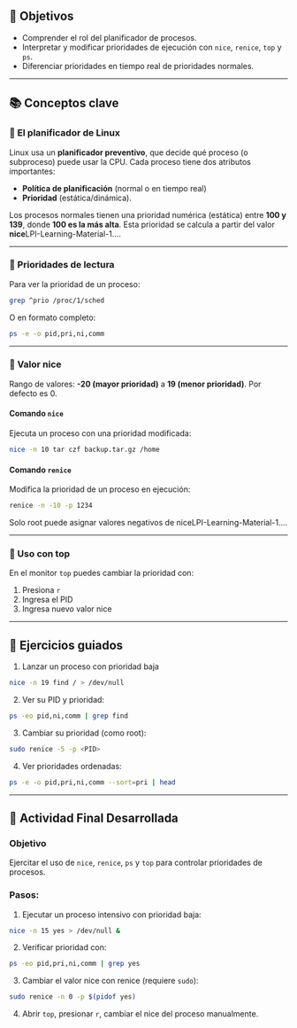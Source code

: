 
## 🎯 Objetivos

- Comprender el rol del planificador de procesos.
- Interpretar y modificar prioridades de ejecución con `nice`, `renice`, `top` y `ps`.
- Diferenciar prioridades en tiempo real de prioridades normales.

---

## 📚 Conceptos clave

### 🔹 El planificador de Linux

Linux usa un **planificador preventivo**, que decide qué proceso (o subproceso) puede usar la CPU. Cada proceso tiene dos atributos importantes:

- **Política de planificación** (normal o en tiempo real)
- **Prioridad** (estática/dinámica).

Los procesos normales tienen una prioridad numérica (estática) entre **100 y 139**, donde **100 es la más alta**. Esta prioridad se calcula a partir del valor **nice**LPI-Learning-Material-1….

---

### 🔹 Prioridades de lectura

Para ver la prioridad de un proceso:

```bash
grep ^prio /proc/1/sched
```

O en formato completo:

```bash
ps -e -o pid,pri,ni,comm
```

---

### 🔹 Valor nice

Rango de valores: **-20 (mayor prioridad)** a **19 (menor prioridad)**. Por defecto es 0.

#### Comando `nice`

Ejecuta un proceso con una prioridad modificada:

```bash
nice -n 10 tar czf backup.tar.gz /home
```

#### Comando `renice`

Modifica la prioridad de un proceso en ejecución:

```bash
renice -n -10 -p 1234
```

Solo root puede asignar valores negativos de niceLPI-Learning-Material-1….

---

### 🔹 Uso con top

En el monitor `top` puedes cambiar la prioridad con:

1. Presiona `r`
2. Ingresa el PID
3. Ingresa nuevo valor nice

---

## 🧪 Ejercicios guiados

1. Lanzar un proceso con prioridad baja

```bash
nice -n 19 find / > /dev/null
```

2. Ver su PID y prioridad:

```bash
ps -eo pid,ni,comm | grep find
```

3. Cambiar su prioridad (como root):

```bash
sudo renice -5 -p <PID>
```

4. Ver prioridades ordenadas:

```bash
ps -e -o pid,pri,ni,comm --sort=pri | head
```

---

## 📝 Actividad Final Desarrollada

### Objetivo

Ejercitar el uso de `nice`, `renice`, `ps` y `top` para controlar prioridades de procesos.

### Pasos:

1. Ejecutar un proceso intensivo con prioridad baja:

```bash
nice -n 15 yes > /dev/null &
```

2. Verificar prioridad con:

```bash
ps -eo pid,pri,ni,comm | grep yes
```

3. Cambiar el valor nice con renice (requiere `sudo`):

```bash
sudo renice -n 0 -p $(pidof yes)
```

4. Abrir `top`, presionar `r`, cambiar el nice del proceso manualmente.
